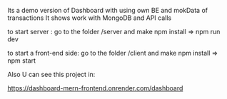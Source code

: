 Its a demo version of Dashboard 
with using own BE and mokData of transactions
It shows work with MongoDB and API calls

to start server :
go to the folder /server
and make  npm install => npm run dev

to start a front-end side:
go to the folder /client
and make npm install => npm start


Also U can see this project in:

https://dashboard-mern-frontend.onrender.com/dashboard

